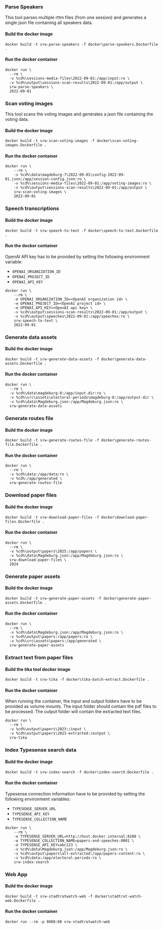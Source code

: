 
### Parse Speakers
This tool parses multiple rttm files (from one session) and generates a single json file containing all speakers data.

#### Build the docker image
```shell
docker build -t srw-parse-speakers -f docker\parse-speakers.Dockerfile .
```

#### Run the docker container
```shell
docker run \
  --rm \
  -v %cd%\sessions-media-files\2022-09-01:/app/input:ro \
  -v %cd%\output\sessions-scan-results\2022-09-01:/app/output \
  srw-parse-speakers \
  2022-09-01
```


### Scan voting images
This tool scans the voting images and generates a json file containing the voting data.

#### Build the docker image
```shell
docker build -t srw-scan-voting-images -f docker\scan-voting-images.Dockerfile .
```

#### Run the docker container
```shell
docker run \
	--rm \
	-v %cd%\data\magdeburg-7\2022-09-01\config-2022-09-01.json:/app/session-config.json:ro \
	-v %cd%\sessions-media-files\2022-09-01:/app/voting-images:ro \
	-v %cd%\output\sessions-scan-results\2022-09-01:/app/output \
	srw-scan-voting-images \
	2022-09-01
```


### Speech transcriptions

#### Build the docker image
```shell
docker build -t srw-speech-to-text -f docker\speech-to-text.Dockerfile .
```

#### Run the docker container

OpenAI API key has to be provided by setting the following environment variable:
- `OPENAI_ORGANIZATION_ID`
- `OPENAI_PROJECT_ID`
- `OPENAI_API_KEY`

```shell
docker run \
	--rm \
	-e OPENAI_ORGANIZATION_ID=<OpenAI organization id> \
	-e OPENAI_PROJECT_ID=<OpenAI project id> \
	-e OPENAI_API_KEY=<OpenAI api key> \
	-v %cd%\output\sessions-scan-results\2022-09-01:/app/output \
	-v %cd%\output\speeches\2022-09-01:/app/speeches:ro \
	srw-speech-to-text \
	2022-09-01
```


### Generate data assets

#### Build the docker image
```shell
docker build -t srw-generate-data-assets -f docker\generate-data-assets.Dockerfile .
```

#### Run the docker container
```shell
docker run \
  --rm \
  -v %cd%\data\magdeburg-8:/app/input-dir:ro \
  -v %cd%\src\assets\electoral-periods\magdeburg-8:/app/output-dir \
  -v %cd%\data\Magdeburg.json:/app/Magdeburg.json:ro \
  srw-generate-data-assets
```


### Generate routes file

#### Build the docker image
```shell
docker build -t srw-generate-routes-file -f docker\generate-routes-file.Dockerfile .
```

#### Run the docker container
```shell
docker run \
  --rm \
  -v %cd%\data:/app/data:ro \
  -v %cd%:/app/generated \
  srw-generate-routes-file
```


### Download paper files

#### Build the docker image
```shell
docker build -t srw-download-paper-files -f docker\download-paper-files.Dockerfile .
```

#### Run the docker container
```shell
docker run \
  --rm \
  -v %cd%\output\papers\2025:/app/papers \
  -v %cd%\data\Magdeburg.json:/app/Magdeburg.json:ro \
  srw-download-paper-files \
  2024
```


### Generate paper assets

#### Build the docker image
```shell
docker build -t srw-generate-paper-assets -f docker\generate-paper-assets.Dockerfile .
```

#### Run the docker container
```shell
docker run \
  --rm \
  -v %cd%\data\Magdeburg.json:/app/Magdeburg.json:ro \
  -v %cd%\output\papers:/app/papers:ro \
  -v %cd%\src\assets\papers:/app/generated \
  srw-generate-paper-assets
```


### Extract text from paper files

#### Build the tika tool docker image 
```shell
docker build -t srw-tika -f docker\tika-batch-extract.Dockerfile .
```

#### Run the docker container
When running the container, the input and output folders have to be provided as volume mounts. The input folder should contain the pdf files to be processed. The output folder will contain the extracted text files.
```shell 
docker run \
  --rm \
  -v %cd%\output\papers\2023:/input \
  -v %cd%\output\papers\2023-extracted:/output \
  srw-tika
```


### Index Typesense search data

#### Build the docker image
```shell
docker build -t srw-index-search -f docker\index-search.Dockerfile .
```

#### Run the docker container

Typesense connection information have to be provided by setting the following environment variables:
- `TYPESENSE_SERVER_URL`
- `TYPESENSE_API_KEY`
- `TYPESENSE_COLLECTION_NAME`

```shell
docker run \
	--rm \
	-e TYPESENSE_SERVER_URL=http://host.docker.internal:8108 \
	-e TYPESENSE_COLLECTION_NAME=papers-and-speeches-0001 \
	-e TYPESENSE_API_KEY=abc123 \
	-v %cd%\data\Magdeburg.json:/app/Magdeburg.json:ro \
	-v %cd%\output\papers\all-extracted:/app/papers-content:ro \
	-v %cd%\data:/app/electoral-periods:ro \
	srw-index-search
```


### Web App

#### Build the docker image
```shell
docker build -t srw-stadtratwatch-web -f docker\stadtrat-watch-web.Dockerfile .
```

#### Run the docker container
```shell
docker run --rm -p 8080:80 srw-stadtratwatch-web
```
